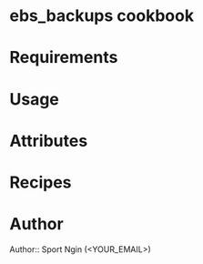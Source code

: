 # ebs_backups cookbook

# Requirements

# Usage

# Attributes

# Recipes

# Author

Author:: Sport Ngin (<YOUR_EMAIL>)
